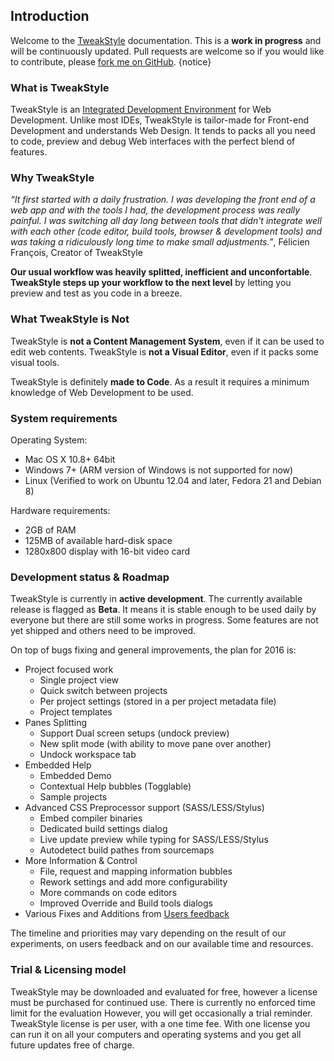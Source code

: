 ## Introduction

Welcome to the [TweakStyle](https://tweakstyle.com) documentation. This is a __work in progress__ and will be continuously updated. Pull requests are welcome so if you would like to contribute, please [fork me on GitHub](https://github.com/TweakStyle/documentation). {notice}

### What is TweakStyle

TweakStyle is an [Integrated Development Environment](https://en.wikipedia.org/wiki/Integrated_development_environment) for Web Development.
Unlike most IDEs, TweakStyle is tailor-made for Front-end Development and understands Web Design.
It tends to packs all you need to code, preview and debug Web interfaces with the perfect blend of features.

### Why TweakStyle

_“It first started with a daily frustration. I was developing the front end of a web app and with the tools I had, the development process was really painful. I was switching all day long between tools that didn't integrate well with each other (code editor, build tools, browser & development tools) and was taking a ridiculously long time to make small adjustments.”_, Félicien François, Creator of TweakStyle

__Our usual workflow was heavily splitted, inefficient and unconfortable__.
__TweakStyle steps up your workflow to the next level__ by letting you preview and test as you code in a breeze.

### What TweakStyle is Not

TweakStyle is __not a Content Management System__, even if it can be used to edit web contents.
TweakStyle is __not a Visual Editor__, even if it packs some visual tools.

TweakStyle is definitely __made to Code__.
As a result it requires a minimum knowledge of Web Development to be used.

### System requirements

Operating System:
- Mac OS X 10.8+ 64bit
- Windows 7+ (ARM version of Windows is not supported for now)
- Linux (Verified to work on Ubuntu 12.04 and later, Fedora 21 and Debian 8)

Hardware requirements:
- 2GB of RAM
- 125MB of available hard-disk space
- 1280x800 display with 16-bit video card

### Development status & Roadmap

TweakStyle is currently in __active development__.
The currently available release is flagged as __Beta__.
It means it is stable enough to be used daily by everyone but there are still some works in progress.
Some features are not yet shipped and others need to be improved.

On top of bugs fixing and general improvements, the plan for 2016 is:
- Project focused work
  - Single project view
  - Quick switch between projects
  - Per project settings (stored in a per project metadata file)
  - Project templates
- Panes Splitting
  - Support Dual screen setups (undock preview)
  - New split mode (with ability to move pane over another)
  - Undock workspace tab
- Embedded Help
  - Embedded Demo
  - Contextual Help bubbles (Togglable)
  - Sample projects
- Advanced CSS Preprocessor support (SASS/LESS/Stylus)
  - Embed compiler binaries
  - Dedicated build settings dialog
  - Live update preview while typing for SASS/LESS/Stylus
  - Autodetect build pathes from sourcemaps
- More Information & Control
  - File, request and mapping information bubbles
  - Rework settings and add more configurability
  - More commands on code editors
  - Improved Override and Build tools dialogs
- Various Fixes and Additions from [Users feedback](https://feedback.userreport.com/4c0a2f4d-0129-4a8c-88f3-cbbf6052f814/)

The timeline and priorities may vary depending on the result of our experiments, on users feedback and on our available time and resources.

### Trial & Licensing model

TweakStyle may be downloaded and evaluated for free, however a license must be purchased for continued use. There is currently no enforced time limit for the evaluation However, you will get occasionally a trial reminder.
TweakStyle license is per user, with a one time fee. With one license you can run it on all your computers and operating systems and you get all future updates free of charge.